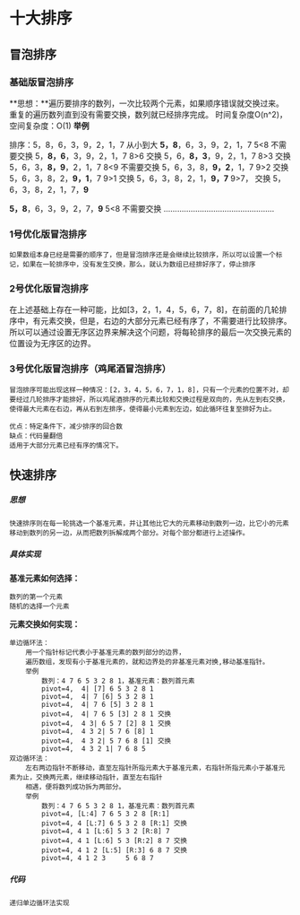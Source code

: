 # 十大排序

## 冒泡排序

### 基础版冒泡排序

**思想：**遍历要排序的数列，一次比较两个元素，如果顺序错误就交换过来。重复的遍历数列直到没有需要交换，数列就已经排序完成。
时间复杂度O(n^2)，空间复杂度：O(1)
**举例**

排序：5，8，6，3，9，2，1，7 从小到大
**5，8**，6，3，9，2，1，7      5<8	不需要交换
5，**8，6**，3，9，2，1，7      8>6    交换
5，6，**8，3**，9，2，1，7      8>3	交换
5，6，3，**8，9**，2，1，7      8<9	不需要交换
5，6，3，8，**9，2**，1，7      9>2    交换
5，6，3，8，2，**9，1**，7      9>1    交换
5，6，3，8，2，1，**9，7**      9>7， 交换
5，6，3，8，2，1，7，**9**      

**5，8**，6，3，9，2，7，**9**       5<8	不需要交换
.................................................

### 1号优化版冒泡排序

```
如果数组本身已经是需要的顺序了，但是冒泡排序还是会继续比较排序，所以可以设置一个标记，如果在一轮排序中，没有发生交换，那么，就认为数组已经排好序了，停止排序
```





### 2号优化版冒泡排序

在上述基础上存在一种可能，比如[3，2，1，4，5，6，7，8]，在前面的几轮排序中，有元素交换，但是，右边的大部分元素已经有序了，不需要进行比较排序。所以可以通过设置无序区边界来解决这个问题，将每轮排序的最后一次交换元素的位置设为无序区的边界。

### 3号优化版冒泡排序（鸡尾酒冒泡排序）

```
冒泡排序可能出现这样一种情况：[2，3，4，5，6，7，1，8]，只有一个元素的位置不对，却要经过几轮排序才能排好，所以鸡尾酒排序的元素比较和交换过程是双向的，先从左到右交换，使得最大元素在右边，再从右到左排序，使得最小元素到左边，如此循环往复至排好为止。
```



```
优点：特定条件下，减少排序的回合数
缺点：代码量翻倍
适用于大部分元素已经有序的情况下。
```

## 快速排序

#####  思想

```
快速排序则在每一轮挑选一个基准元素，并让其他比它大的元素移动到数列一边，比它小的元素移动到数列的另一边，从而把数列拆解成两个部分。对每个部分都进行上述操作。
```

##### 具体实现
**基准元素如何选择：**

```
数列的第一个元素
随机的选择一个元素
```

**元素交换如何实现：**

```
单边循环法：
	用一个指针标记代表小于基准元素的数列部分的边界，
	遍历数组，发现有小于基准元素的，就和边界处的非基准元素对换,移动基准指针。
	举例
        数列：4 7 6 5 3 2 8 1，基准元素：数列首元素
        pivot=4,  4| [7] 6 5 3 2 8 1
        pivot=4,  4| 7 [6] 5 3 2 8 1
        pivot=4,  4| 7 6 [5] 3 2 8 1
        pivot=4,  4| 7 6 5 [3] 2 8 1 交换
        pivot=4,  4 3| 6 5 7 [2] 8 1 交换
        pivot=4,  4 3 2| 5 7 6 [8] 1
        pivot=4,  4 3 2| 5 7 6 8 [1] 交换
        pivot=4,  4 3 2 1| 7 6 8 5
双边循环法：
	左右两边指针不断移动，直至左指针所指元素大于基准元素，右指针所指元素小于基准元素为止，交换两元素，继续移动指针，直至左右指针
	相遇，便将数列成功拆为两部分。
	举例
        数列：4 7 6 5 3 2 8 1，基准元素：数列首元素
        pivot=4, [L:4] 7 6 5 3 2 8 [R:1]
        pivot=4, 4 [L:7] 6 5 3 2 8 [R:1] 交换
        pivot=4, 4 1 [L:6] 5 3 2 [R:8] 7
        pivot=4, 4 1 [L:6] 5 3 [R:2] 8 7 交换
        pivot=4, 4 1 2 [L:5] [R:3] 6 8 7 交换
        pivot=4, 4 1 2 3	 5 6 8 7 
```

##### 代码

```
递归单边循环法实现
```

```

```

```

```

```

```

